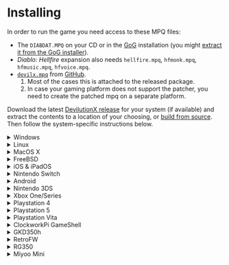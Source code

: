 # Installing

In order to run the game you need access to these MPQ files:
- The `DIABDAT.MPQ` on your CD or in the [GoG](https://www.gog.com/game/diablo) installation (you might [extract it from the GoG installer](https://github.com/diasurgical/devilutionX/wiki/Extracting-MPQs-from-the-GoG-installer)).
- _Diablo: Hellfire_ expansion also needs `hellfire.mpq`, `hfmonk.mpq`, `hfmusic.mpq`, `hfvoice.mpq`.
- [`devilx.mpq`](https://github.com/pionere/devilutionX/raw/master/Packaging/resources/devilx.mpq) from [GitHub](https://github.com/pionere/devilutionX/tree/master/Packaging/resources).
  1. Most of the cases this is attached to the released package.
  2. In case your gaming platform does not support the patcher, you need to create the patched mpq on a separate platform.

Download the latest [DevilutionX release](https://github.com/pionere/devilutionX/releases) for your system (if available) and extract the contents to a location of your choosing, or [build from source](building.md). Then follow the system-specific instructions below.

<details><summary>Windows</summary>

- Unzip the downloaded file to the desired folder
- Copy the MPQ files to the folder containing the DevilutionX exe (`devilx.mpq` should be already there)
- Run `devil_patcher.exe` to patch (and optionally merge) the assets in `.mpq` files. (`devilx.mpq` should be updated)
- Run `devilutionx.exe`

</details>

<details><summary>Linux</summary>

- Copy the MPQ files to the folder containing the DevilutionX executable (or to the data folder, which may differ depending on distro, version, and security settings, but will normally be `~/.local/share/diasurgical/devilx/`)
- Install [SDL2](https://www.libsdl.org/download-2.0.php):
  - Ubuntu/Debian/Rasbian `sudo apt install libsdl2-2.0-0`
  - Fedora `sudo dnf install SDL2`
- Run `./devil_patcher` to patch (and optionally merge) the assets in `.mpq` files. (`devilx.mpq` should be updated)
- Run `./devilutionx`

</details>

<details><summary>MacOS X</summary>

- Copy the MPQ files to the folder containing the DevilutionX application (or to the data folder, which is normally `~/Library/Application Support/diasurgical/devilx`
- Double-click `devil_patcher` to patch (and optionally merge) the assets in `.mpq` files. (`devilx.mpq` should be updated)
- Double-click `devilutionx`

</details>

<details><summary>FreeBSD</summary>

- Copy the MPQ files to the folder containing the DevilutionX application, or to the data folder `~/.local/share/diasurgical/devilution/`
- To install the port: `cd /usr/ports/games/devilutionX/ && make install clean`
- To add the package, run one of these commands:
  `pkg install games/devilutionX` || `pkg install devilutionX`
- Run `devil_patcher` to patch (and optionally merge) the assets in `.mpq` files. (`devilx.mpq` should be updated)
- Run `devilutionx`

</details>

<details><summary>iOS & iPadOS</summary>

Certain sideloading applications exist which can let you install IPA packages to your device such as AltStore (https://altstore.io/) and Sideloadly (https://sideloadly.io/). Using such a sideloading application, install the .ipa file to your iDevice.

Once the App is installed, launch it once. It will say that it cannot find the data file (.MPQ). This is ok. Close the game. Do not skip this step as it will create your Documents folder that you will need to access in later steps.

There are 3 way to get install the MPQs. Make sure to have installed the app and have launched it once before attempting to copy over the MPQ files.

~~Method 1~~ (***May no longer work***): ~~Using the files.app~~

~~- Using the files.app, navigate to "On My iPhone / On My iPad"~~

![ios_mpq_files01](https://user-images.githubusercontent.com/1339414/145088910-5664aed6-3a53-43f4-8088-834796792f68.png)

~~- Copy the MPQs to the devilutionx directory. Your directory should look like on the picture below~~

![ios_mpq_files02](https://user-images.githubusercontent.com/1339414/145089068-2c87887b-58c3-4759-9270-9d8934fe90bb.png)

~~- Go back to your home screen and launch the game~~

Method 2: Using Finder (MacOS)

On more recent versions of MacOS, iTunes is no more. Instead you can use Finder to directly copy data to and from your iDevices

- Connect your iDevice to your computer and click on the "Files" tab.

  ![ios_mpq_finder01](https://user-images.githubusercontent.com/1339414/145089218-f5424196-f345-45da-aca6-9c2b2e06cdf0.png)

- Drag and drop the MPQ files on the devilutionx directory

Method 3: Using iTunes (Windows and older MacOS)

- Connect you iDevice to your computer and launch iTunes

- Click on your device and in the files tab drag and drop the MPQ files to the devilutionx directory

</details>

<details><summary>Nintendo Switch</summary>

- Download and unzip [devilutionx-switch.zip](https://github.com/diasurgical/devilutionX/releases/latest/download/devilutionx-switch.zip).
- Copy `devilutionx.nro` in into `/switch/devilutionx`
- Copy the MPQ files to `/switch/devilutionx`.
- Launch `devilutionx.nro` by holding R the installed game. Do not use the album to launch, if you use the album, the homebrew will only have a small amount of memory available, and the touch keyboard won't work. This is true for all homebrew, not just DevilutionX.

[Nintendo Switch manual](/docs/manual/platforms/switch.md)

</details>

<details><summary>Android</summary>

- Copy the downloaded apk file to device and tap on it on device's file explorer or install via `adb install` (if USB debugging is enabled on device).
- Place the MPQ-files in `/sdcard/Android/data/org.diasurgical.devilx/files` folder
- Run `devilx patcher` to patch (and optionally merge) the assets in `.mpq` files. (`devilx.mpq` should be updated)
- Run `devilx`

</details>

<details><summary>Nintendo 3DS</summary>

Download [devilutionx.cia](https://github.com/diasurgical/devilutionX/releases/latest/download/devilutionx-3ds.cia) and place it on your SD card.
This file will be used later to install the game on the 3DS console.

Copy the MPQ files to the `devilutionx` subfolder under the `3ds` folder on your SD card (`/3ds/devilutionx`). The game will read these files from this location.
Note, all file and folder names should be lowercase.

Put the SD card back into the 3DS console and then power it on.
Use a title manager such as [FBI](https://github.com/Steveice10/FBI) to install `devilutionx.cia`.
You will no longer need `devilutionx.cia` after this step, and so it can be removed after the installation.

[Nintendo 3DS manual](/docs/manual/platforms/3ds.md)

</details>

<details><summary>Xbox One/Series</summary>

- Go to https://gamr13.github.io/ and follow the instructions in the Discord server
- Install DevilutionX and FTP-server from the given URLs
- Open DevilutionX
- Open and start the FTP-server
- Press `View` on DevilutionX and select `Manage game and add-ons`
- Go to `File info` and note `FullName`
- Copy the MPQ files to `/LOCALFOLDER/*FullName*/LocalState/diasurgical/devilution` using a FTP-client on your PC
  
![image](https://user-images.githubusercontent.com/204594/187104388-fc5648da-5629-4335-ae8b-403600721e2a.png)

</details>

<details><summary>Playstation 4</summary>

**Requires Playstation 4 capable of running homebrew**
- Install the downloaded pkg file
- Copy the MPQ files (e.g., using ftp) to `/user/data/diasurgical/devilution/`

[PS4 manual](/docs/manual/platforms/ps4.md)

</details>

<details><summary>Playstation 5</summary>

**Requires Playstation 5 capable of running the [ps5-payload-websrv][websrv] homebrew**
- Copy the game assets (e.g., via ftp) to /data/homebrew/devilutionX
- Launch the [ps5-payload-websrv][websrv] homebrew
- Launch the patcher and the game from your browser at http://PS5-IP:8080, or using the
  [companion launcher][launcher] from the PS5 menu system
  1. Run the patcher to patch the assets in devilx.mpq
  2. Run the game

[websrv]: https://github.com/ps5-payload-dev/websrv
[launcher]: https://github.com/ps5-payload-dev/websrv/blob/master/homebrew/IV9999-FAKE00000_00-HOMEBREWLOADER01.pkg?raw=true

[PS5 manual](/docs/manual/platforms/ps5.md)

</details>

<details><summary>Playstation Vita</summary>

- Install [devilutionx.vpk](https://github.com/diasurgical/devilutionX/releases/latest/download/devilutionx-vita.vpk)
- Copy the MPQ files to `ux0:/data/diasurgical/devilution/`.

[Playstation Vita manual](/docs/manual/platforms/vita.md)

</details>

<details><summary>ClockworkPi GameShell</summary>

- Copy the `__init__.py` to a newly created folder under /home/cpi/apps/Menu and run it from the menu. The folder then symbolizes the devilutionX icon.
- From this menu, you can press 'X' to clone the git repository for devilutionX and compile the code. Dependencies are installed automatically (cmake and SDL development packages).
- Once installed, 'X' pulls the updated code and does the compiling. Note that any changes made locally to the source are reverted before pulling.
- When the compile is finished, Copy the MPQ files to `/home/cpi/.local/share/diasurgical/devilution/`
- You can now play the game from the same icon.

</details>

<details><summary>GKD350h</summary>

- Copy [devilutionx-gkd350h.opk](https://github.com/diasurgical/devilutionX/releases/download/1.0.1/devilutionx-gkd350h.opk) to `/media/data/apps` or `/media/sdcard/apps/`.
- Copy the MPQ files to `/usr/local/home/.local/share/diasurgical/devilution/`

</details>

<details><summary>RetroFW</summary>

**Requires RetroFW 2.0+.**

- Copy the downloaded opk file to the apps directory
- Copy the MPQ files to `~/.local/share/diasurgical/devilution`

`~` is your home directory, `/home/retrofw` by default.

[RetroFW manual](/docs/manual/platforms/retrofw.md)

</details>

<details><summary>RG350</summary>

**Requires firmware v1.5+**

- Copy the downloaded opk file to `/media/sdcard/APPS/`
- Copy the MPQ files to `/media/home/.local/share/diasurgical/devilution/`

 **NOTE:** You can copy the MPQ files to sdcard instead and create a symlink at the expected location. To do this, SSH into your RG350 and run:

 ~~~bash
 ln -sf /media/sdcard/<path_to_MPQ> /media/home/.local/share/diasurgical/devilution/<MPQ>
 ~~~

[RG350 manual](/docs/manual/platforms/rg350.md)

</details>

<details><summary>Miyoo Mini</summary>

**Requires OnionOS to be installed**

- Activate the ports collection by using the onion installer on the device
- Copy the contents of the released .zip-file onto the root of your SD card
- Copy the MPQ files to `/Emu/PORTS/Binaries/Diablo.port/FILES_HERE/`
</details>

